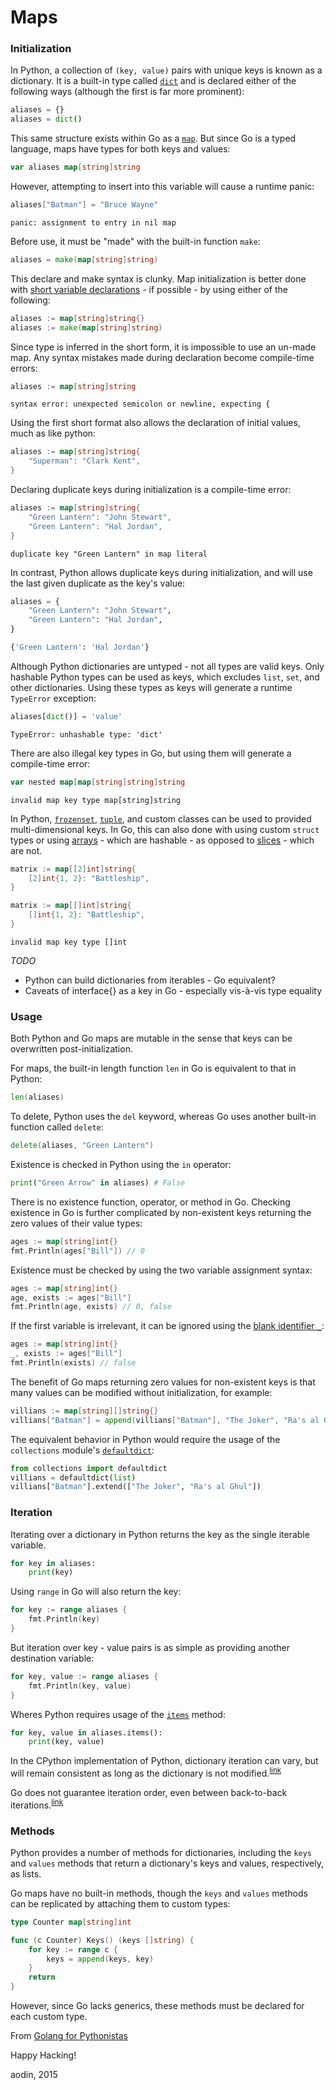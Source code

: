 # Maps

### Initialization

In Python, a collection of `(key, value)` pairs with unique keys is known as a dictionary. It is a built-in type called [`dict`](https://docs.python.org/3/library/stdtypes.html?highlight=dict#dict) and is declared either of the following ways (although the first is far more prominent):

```python
aliases = {}
aliases = dict()
```

This same structure exists within Go as a [`map`](https://golang.org/ref/spec#Map_types). But since Go is a typed language, maps have types for both keys and values:

```go
var aliases map[string]string
```

However, attempting to insert into this variable will cause a runtime panic:

```go
aliases["Batman"] = "Bruce Wayne"
```
```
panic: assignment to entry in nil map
```

Before use, it must be "made" with the built-in function `make`:

```go
aliases = make(map[string]string)
```

This declare and make syntax is clunky. Map initialization is better done with [short variable declarations](https://golang.org/ref/spec#Short_variable_declarations) - if possible - by using either of the following:

```go
aliases := map[string]string{}
aliases := make(map[string]string)
```

Since type is inferred in the short form, it is impossible to use an un-made map. Any syntax mistakes made during declaration become compile-time errors:

```go
aliases := map[string]string
```
```
syntax error: unexpected semicolon or newline, expecting {
```

Using the first short format also allows the declaration of initial values, much as like python:

```go
aliases := map[string]string{
    "Superman": "Clark Kent",
}
```

Declaring duplicate keys during initialization is a compile-time error:

```go
aliases := map[string]string{
    "Green Lantern": "John Stewart",
    "Green Lantern": "Hal Jordan",
}
```
```
duplicate key "Green Lantern" in map literal
```

In contrast, Python allows duplicate keys during initialization, and will use the last given duplicate as the key's value:

```python
aliases = {
    "Green Lantern": "John Stewart",
    "Green Lantern": "Hal Jordan",
}
```
```python
{'Green Lantern': 'Hal Jordan'}
```

Although Python dictionaries are untyped - not all types are valid keys. Only hashable Python types can be used as keys, which excludes `list`, `set`, and other dictionaries. Using these types as keys will generate a runtime `TypeError` exception:

```python
aliases[dict()] = 'value'
```
```
TypeError: unhashable type: 'dict'
```

There are also illegal key types in Go, but using them will generate a compile-time error:

```go
var nested map[map[string]string]string
```
```
invalid map key type map[string]string
```

In Python, [`frozenset`](https://docs.python.org/3/library/stdtypes.html#set-types-set-frozenset), [`tuple`](https://docs.python.org/3/library/stdtypes.html#tuples), and custom classes can be used to provided multi-dimensional keys. In Go, this can also done with using custom `struct` types or using [arrays](https://golang.org/ref/spec#Array_types) - which are hashable - as opposed to [slices](https://golang.org/ref/spec#Slice_types) - which are not.

```go
matrix := map[[2]int]string{
    [2]int{1, 2}: "Battleship",
}
```

```go
matrix := map[[]int]string{
    []int{1, 2}: "Battleship",
}
```
```
invalid map key type []int
```

*TODO*

- Python can build dictionaries from iterables - Go equivalent?
- Caveats of interface{} as a key in Go - especially vis-à-vis type equality

### Usage

Both Python and Go maps are mutable in the sense that keys can be overwritten post-initialization.

For maps, the built-in length function `len` in Go is equivalent to that in Python:

```go
len(aliases)
```

To delete, Python uses the `del` keyword, whereas Go uses another built-in function called `delete`:

```go
delete(aliases, "Green Lantern")
```

Existence is checked in Python using the `in` operator:

```python
print("Green Arrow" in aliases) # False
```

There is no existence function, operator, or method in Go. Checking existence in Go is further complicated by non-existent keys returning the zero values of their value types:

```go
ages := map[string]int{}
fmt.Println(ages["Bill"]) // 0
```

Existence must be checked by using the two variable assignment syntax:

```go
ages := map[string]int{}
age, exists := ages["Bill"]
fmt.Println(age, exists) // 0, false
```

If the first variable is irrelevant, it can be ignored using the [blank identifier `_`](https://golang.org/ref/spec#Blank_identifier):

```go
ages := map[string]int{}
_, exists := ages["Bill"]
fmt.Println(exists) // false
```

The benefit of Go maps returning zero values for non-existent keys is that many values can be modified without initialization, for example:

```go
villians := map[string][]string{}
villians["Batman"] = append(villians["Batman"], "The Joker", "Ra's al Ghul")
```

The equivalent behavior in Python would require the usage of the `collections` module's [`defaultdict`](https://docs.python.org/3/library/collections.html#collections.defaultdict):

```python
from collections import defaultdict
villians = defaultdict(list)
villians["Batman"].extend(["The Joker", "Ra's al Ghul"])
```

### Iteration

Iterating over a dictionary in Python returns the key as the single iterable variable.

```python
for key in aliases:
    print(key)
```

Using `range` in Go will also return the key:

```go
for key := range aliases {
    fmt.Println(key)
}
```

But iteration over key - value pairs is as simple as providing another destination variable:

```go
for key, value := range aliases {
    fmt.Println(key, value)
}
```

Wheres Python requires usage of the [`items`](https://docs.python.org/3/library/stdtypes.html#dict.items) method:

```python
for key, value in aliases.items():
    print(key, value)
```

In the CPython implementation of Python, dictionary iteration can vary, but will remain consistent as long as the dictionary is not modified.<sup>[link](https://docs.python.org/2/library/stdtypes.html#dict.items)</sup> 

Go does not guarantee iteration order, even between back-to-back iterations.<sup>[link](http://golang.org/ref/spec#RangeClause)</sup>


### Methods

Python provides a number of methods for dictionaries, including the `keys` and `values` methods that return a dictionary's keys and values, respectively, as lists.

Go maps have no built-in methods, though the `keys` and `values` methods can be replicated by attaching them to custom types:

```go
type Counter map[string]int

func (c Counter) Keys() (keys []string) {
    for key := range c {
        keys = append(keys, key)
    }
    return
}
```

However, since Go lacks generics, these methods must be declared for each custom type.

From [Golang for Pythonistas](https://github.com/aodin/golang-for-pythonistas)

Happy Hacking!

aodin, 2015
